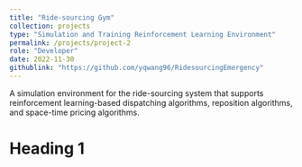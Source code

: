 ```yaml
---
title: "Ride-sourcing Gym"
collection: projects
type: "Simulation and Training Reinforcement Learning Environment"
permalink: /projects/project-2
role: "Developer"
date: 2022-11-30
githublink: "https://github.com/yqwang96/RidesourcingEmergency"
---
```


A simulation environment for the ride-sourcing system that supports reinforcement learning-based dispatching algorithms, reposition algorithms, and space-time pricing algorithms.

Heading 1
======